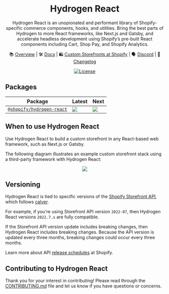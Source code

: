 <div align="center">

# Hydrogen React

Hydrogen React is an unopionated and performant library of Shopify-specific commerce components, hooks, and utilities. Bring the best parts of Hydrogen to more React frameworks, like Next.js and Gatsby, and accelerate headless development using Shopify’s pre-built React components including Cart, Shop Pay, and Shopify Analytics.

📚 [Overview](https://shopify.dev/custom-storefronts/hydrogen-react) | 🛠️ [Docs](https://shopify.dev/docs/api/hydrogen-react) | 🛍️ [Custom Storefronts at Shopify](https://shopify.dev/custom-storefronts) | 🗣 [Discord](https://discord.gg/Hefq6w5c5d) | 📝 [Changelog](https://github.com/Shopify/hydrogen-react/blob/main/packages/react/CHANGELOG.md)

<a href="https://github.com/Shopify/hydrogen-react/blob/main/LICENSE.md"><img src="https://img.shields.io/npm/l/@shopify/hydrogen.svg?sanitize=true" alt="License"></a>

</div>

## Packages

| Package                                       | Latest                                                                                                                                          | Next                                                                                                                                          |
| --------------------------------------------- | ----------------------------------------------------------------------------------------------------------------------------------------------- | --------------------------------------------------------------------------------------------------------------------------------------------- |
| [`@shopify/hydrogen-react`](/packages/react/) | <a href="https://www.npmjs.com/package/@shopify/hydrogen-react"><img src="https://img.shields.io/npm/v/@shopify/hydrogen-react/latest.svg"></a> | <a href="https://www.npmjs.com/package/@shopify/hydrogen-react"><img src="https://img.shields.io/npm/v/@shopify/hydrogen-react/next.svg"></a> |

## When to use Hydrogen React

Use Hydrogen React to build a custom storefront in any React-based web framework, such as Next.js or Gatsby.

The following diagram illustrates an example custom storefront stack using a third-party framework with Hydrogen React:

<div align="center">
<img src="https://user-images.githubusercontent.com/27507835/217329172-4056771c-66ab-41dd-9a4c-6480f72aa44a.png"/>
</div>

## Versioning

Hydrogen React is tied to specific versions of the [Shopify Storefront API](https://shopify.dev/api/storefront), which follows [calver](https://calver.org/).

For example, if you're using Storefront API version `2022-07`, then Hydrogen React versions `2022.7.x` are fully compatible.

If the Storefront API version update includes breaking changes, then Hydrogen React includes breaking changes. Because the API version is updated every three months, breaking changes could occur every three months.

Learn more about API [release schedules](https://shopify.dev/api/usage/versioning#release-schedule) at Shopify.

## Contributing to Hydrogen React

Thank you for your interest in contributing! Please read through the [CONTRIBUTING.md](./CONTRIBUTING.md) file and let us know if you have questions or concerns.
